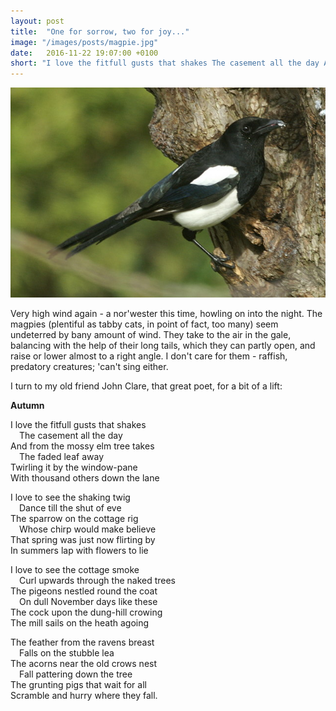 ```yaml
---
layout: post
title:  "One for sorrow, two for joy..."
image: "/images/posts/magpie.jpg"
date:   2016-11-22 19:07:00 +0100
short: "I love the fitfull gusts that shakes The casement all the day And from the mossy elm tree takes The faded leaf away"
---
```


![A magpie](/images/posts/magpie.jpg)

Very high wind again - a nor'wester this time, howling on into the night. The magpies (plentiful as tabby cats, in point of fact, too many) seem undeterred by bany amount of wind. They take to the air in the gale, balancing with the help of their long tails, which they can partly open, and raise or lower almost to a right angle. I don't care for them - raffish, predatory creatures; 'can't sing either.

I turn to my old friend John Clare, that great poet, for a bit of a lift:

**Autumn**

I love the fitfull gusts that shakes  
 The casement all the day  
And from the mossy elm tree takes  
 The faded leaf away  
Twirling it by the window-pane  
With thousand others down the lane  

I love to see the shaking twig  
 Dance till the shut of eve  
The sparrow on the cottage rig  
 Whose chirp would make believe  
That spring was just now flirting by  
In summers lap with flowers to lie  

I love to see the cottage smoke  
 Curl upwards through the naked trees  
The pigeons nestled round the coat  
 On dull November days like these  
The cock upon the dung-hill crowing  
The mill sails on the heath agoing  

The feather from the ravens breast  
 Falls on the stubble lea  
The acorns near the old crows nest  
 Fall pattering down the tree  
The grunting pigs that wait for all  
Scramble and hurry where they fall.